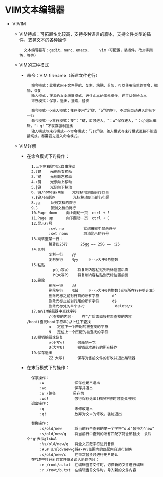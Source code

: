 # VIM文本编辑器
- VI/VIM
    - VIM特点：可拓展性比较高，支持多种语言的脚本，支持文件类型的插件，支持文本的各种操作
        
            文本编辑器有：gedit、nano、emacs、    vim（可配置，装插件，改文字颜色，等等）
            
    - VIM的三种模式
        - 命令：VIM filename（新建文件也行）
        
                命令模式：此模式用于文件导航、复制、粘贴、剪切，可以使用简单的命令，撤销，恢复
                输入模式：正常的文本编辑模式，进行文本的常规操作，还可以替换文本
                末行模式：保存，退出，搜索，替换
                
                命令模式-->输入模式：推荐使用“i”键，“o”键也行，不过会自动进入光标下一行
                命令模式-->末行模式：按“：”键，即可进入。“：w”保存进入，“：q”退出编辑，“：q！”不保存强制退出
                输入模式与末行模式-->命令模式：“Esc”键，输入模式与末行模式直接不能直接切换，都需要先进入命令模式。
                
    - VIM详解
        - 在命令模式下的操作：
            
                1.上下左右键可以自由移动
                2.l键    光标向右移动
                3.h键    光标向左移动
                4.k键    光标向上移动
                5.j键    光标向下移动
                6.^键/home键/0键    光标移动到当前行行首
                7.$键/end键/        光标移动到当前行行尾
                8.gg     回到文档的首行
                9.G      回到文档的尾行
                10.Page down    向上翻动一页  ctrl + F
                11.Page up      向下翻动一页  ctrl + B
                12.显示行号：    
                        :set nu         在编辑器中显示行号
                        :set nonu       取消显示的行号
                13.跳转至某一行：
                        跳转到25行      25gg == 25G == :25
                14.复制   
                        复制一行    yy
                        复制多行    Nyy     N-->大于0的整数
                15.粘贴
                          p(小写p)    将复制内容粘贴到光标位置后面
                          P(大写P)    将复制内容粘贴到光标位置前面
                16.删除
                        删除一行    dd
                        删除多行    Ndd     N-->大于0的整数(光标所在行开始计算)
                        删除光标之前到行首的所有字符      d^
                        删除光标之前到行尾的所有字符      d$
                        删除光标处的单个字符              delete/x
                17.在VIM编辑器中查找字符        
                        /(查找的内容)    在"/"后面直接搜索查找的内容     /boot(查找boot字符串)从上往下查找
                        n   定位下一个匹配的被查找的字符
                        N   定位上一个匹配的被查找的字符
                18.撤销编辑或恢复
                        u(小写u)      仅撤销一次
                        U(大写U)      撤销此次进行的所有操作
                19.保存退出
                        ZZ(大写)      保存对当前文件的修改并退出编辑器
                        
        - 在末行模式下的操作：
                
                保存操作：
                    :w              保存但是不退出
                    :wq             保存并退出
                    :w /路径        另存为
                    :wq!            强行保存退出(权限不够时可能会用到)
                退出操作：
                    :q              未修改退出
                    :q!             放弃对文本的修改，强制退出
                    
                替换操作：
                    :s/old/new      将当前行中查到的第一个字符"old"替换为"new"
                    :s/old/new/g    将当前行中查到的所有匹配字符全部替换  最后个"g"表示global
                    :%s/old/new/g   将全文匹配字符进行替换
                    :#,# s/old/new/g将#-#行范围内的匹配内容进行替换
                    :s/old/new/c    在每次替换时进行用户确认
                在VIM中打开新的文件或者读入新的内容：
                    :e /root/a.txt  在编辑当前文件时，切换新的文件进行编辑
                    :r /root/b.txt  在编辑当前文件时，导入新的文件内容